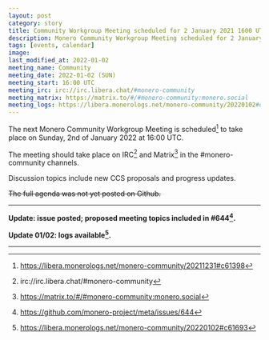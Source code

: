 ```yaml
---
layout: post
category: story
title: Community Workgroup Meeting scheduled for 2 January 2021 1600 UTC
description: Monero Community Workgroup Meeting scheduled for 2 January 2021 1600 UTC on IRC and Matrix.
tags: [events, calendar]
image: 
last_modified_at: 2022-01-02
meeting_name: Community
meeting_date: 2022-01-02 (SUN)
meeting_start: 16:00 UTC
meeting_irc: irc://irc.libera.chat/#monero-community
meeting_matrix: https://matrix.to/#/#monero-community:monero.social
meeting_logs: https://libera.monerologs.net/monero-community/20220102#c61693
---
```


The next Monero Community Workgroup Meeting is scheduled[^0] to take place on Sunday, 2nd of January 2022 at 16:00 UTC.

The meeting should take place on IRC[^1] and Matrix[^2] in the #monero-community channels.

Discussion topics include new CCS proposals and progress updates.

~~The full agenda was not yet posted on Github.~~

---

**Update: issue posted; proposed meeting topics included in #644[^3].** 

**Update 01/02: logs available[^4].**

---

[^0]: https://libera.monerologs.net/monero-community/20211231#c61398
[^1]: irc://irc.libera.chat/#monero-community
[^2]: https://matrix.to/#/#monero-community:monero.social
[^3]: https://github.com/monero-project/meta/issues/644
[^4]: https://libera.monerologs.net/monero-community/20220102#c61693
